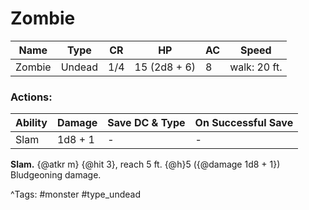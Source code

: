 # Zombie

| Name | Type | CR | HP | AC | Speed |
|------|------|----|----|----|-------|
| Zombie | Undead | 1/4 | 15 (2d8 + 6) | 8 | walk: 20 ft. |

### Actions:

| Ability | Damage | Save DC & Type | On Successful Save |
|---------|--------|----------------|--------------------|
| Slam | 1d8 + 1 | - | - |


**Slam.** {@atkr m} {@hit 3}, reach 5 ft. {@h}5 ({@damage 1d8 + 1}) Bludgeoning damage.

^Tags: #monster #type_undead